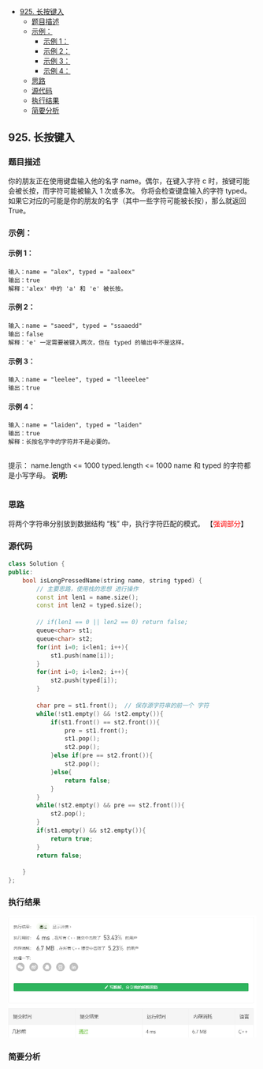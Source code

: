 <!-- TOC -->

- [925. 长按键入](#925-长按键入)
  - [题目描述](#题目描述)
  - [示例：](#示例)
    - [示例 1：](#示例-1)
    - [示例 2：](#示例-2)
    - [示例 3：](#示例-3)
    - [示例 4：](#示例-4)
  - [思路](#思路)
  - [源代码](#源代码)
  - [执行结果](#执行结果)
  - [简要分析](#简要分析)

<!-- /TOC -->
## 925. 长按键入
### 题目描述
你的朋友正在使用键盘输入他的名字 name。偶尔，在键入字符 c 时，按键可能会被长按，而字符可能被输入 1 次或多次。
你将会检查键盘输入的字符 typed。如果它对应的可能是你的朋友的名字（其中一些字符可能被长按），那么就返回 True。

 
### 示例：
#### 示例 1：
```
输入：name = "alex", typed = "aaleex"
输出：true
解释：'alex' 中的 'a' 和 'e' 被长按。
```
#### 示例 2：
```
输入：name = "saeed", typed = "ssaaedd"
输出：false
解释：'e' 一定需要被键入两次，但在 typed 的输出中不是这样。
```
#### 示例 3：
```
输入：name = "leelee", typed = "lleeelee"
输出：true
```
#### 示例 4：
```
输入：name = "laiden", typed = "laiden"
输出：true
解释：长按名字中的字符并不是必要的。
 
```
提示：
name.length <= 1000
typed.length <= 1000
name 和 typed 的字符都是小写字母。
**说明:** 


```

```

<!-- -->
### 思路
将两个字符串分别放到数据结构 “栈” 中，执行字符匹配的模式。
【<font color = red>强调部分</font>】
### 源代码
```C++
class Solution {
public:
    bool isLongPressedName(string name, string typed) {
        // 主要思路，使用栈的思想 进行操作
        const int len1 = name.size();
        const int len2 = typed.size();

        // if(len1 == 0 || len2 == 0) return false;
        queue<char> st1;
        queue<char> st2;
        for(int i=0; i<len1; i++){
            st1.push(name[i]);
        }
        for(int i=0; i<len2; i++){
            st2.push(typed[i]);
        }

        char pre = st1.front();  // 保存源字符串的前一个 字符
        while(!st1.empty() && !st2.empty()){
            if(st1.front() == st2.front()){
                pre = st1.front();
                st1.pop();
                st2.pop();
            }else if(pre == st2.front()){
                st2.pop();
            }else{
                return false;
            }
        }
        while(!st2.empty() && pre == st2.front()){
            st2.pop();
        }
        if(st1.empty() && st2.empty()){
            return true;
        }
        return false;
        
    }
};
```
### 执行结果
![](./images/925%20长按键入.png)
###  简要分析
